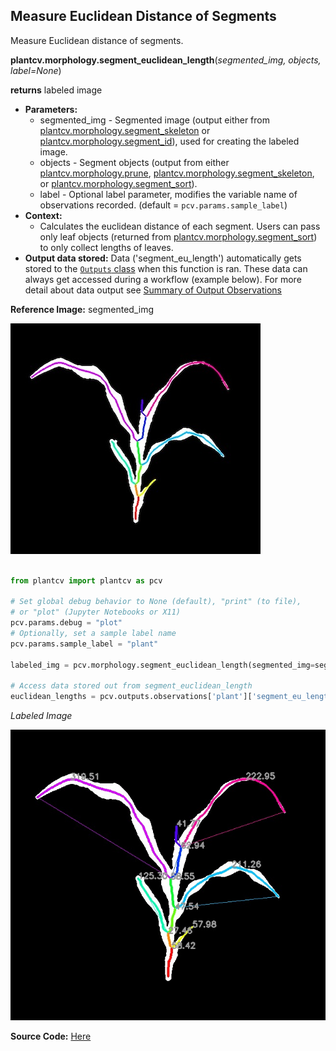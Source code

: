 ## Measure Euclidean Distance of Segments  

Measure Euclidean distance of segments.

**plantcv.morphology.segment_euclidean_length**(*segmented_img, objects, label=None*)

**returns** labeled image 

- **Parameters:**
    - segmented_img - Segmented image (output either from [plantcv.morphology.segment_skeleton](segment_skeleton.md)
    or [plantcv.morphology.segment_id](segment_id.md)), used for creating the labeled image. 
    - objects - Segment objects (output from either [plantcv.morphology.prune](prune.md),
    [plantcv.morphology.segment_skeleton](segment_skeleton.md), or
    [plantcv.morphology.segment_sort](segment_sort.md)).
    - label         - Optional label parameter, modifies the variable name of observations recorded. (default = `pcv.params.sample_label`)
- **Context:**
    - Calculates the euclidean distance of each segment. Users can pass only 
    leaf objects (returned from [plantcv.morphology.segment_sort](segment_sort.md)) to only collect lengths of leaves.
- **Output data stored:** Data ('segment_eu_length') automatically gets stored to the [`Outputs` class](outputs.md) when this function is ran. 
    These data can always get accessed during a workflow (example below). For more detail about data output see [Summary of Output Observations](output_measurements.md#summary-of-output-observations)

**Reference Image:** segmented_img

![Screenshot](img/documentation_images/segment_euclidean_length/segmented_img_mask.jpg)


```python

from plantcv import plantcv as pcv

# Set global debug behavior to None (default), "print" (to file), 
# or "plot" (Jupyter Notebooks or X11)
pcv.params.debug = "plot"
# Optionally, set a sample label name
pcv.params.sample_label = "plant"

labeled_img = pcv.morphology.segment_euclidean_length(segmented_img=segmented_img, objects=obj)

# Access data stored out from segment_euclidean_length
euclidean_lengths = pcv.outputs.observations['plant']['segment_eu_length']['value']

```

*Labeled Image*

![Screenshot](img/documentation_images/segment_euclidean_length/labeled_eu_lengths.jpg)

**Source Code:** [Here](https://github.com/danforthcenter/plantcv/blob/main/plantcv/plantcv/morphology/segment_euclidean_length.py)
